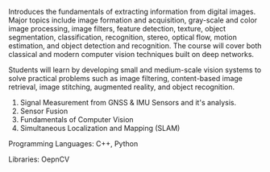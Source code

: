 Introduces the fundamentals of extracting information from digital images. Major topics include image formation and acquisition, gray-scale and color image processing, image filters, feature detection, texture, object segmentation, classification, recognition, stereo, optical flow, motion estimation, and object detection and recognition. The course will cover both classical and modern computer vision techniques built on deep networks.

Students will learn by developing small and medium-scale vision systems to solve practical problems such as image filtering, content-based image retrieval, image stitching, augmented reality, and object recognition.

1. Signal Measurement from GNSS & IMU Sensors and it's analysis.
2. Sensor Fusion
3. Fundamentals of Computer Vision
4. Simultaneous Localization and Mapping (SLAM)

Programming Languages: C++, Python

Libraries: OepnCV
